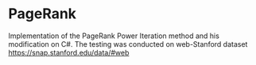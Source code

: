 # PageRank
Implementation of the PageRank Power Iteration method and his modification on C#. The testing was conducted on web-Stanford dataset https://snap.stanford.edu/data/#web 



